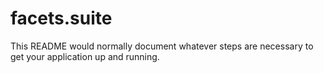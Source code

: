 # facets.suite #

This README would normally document whatever steps are necessary to get your application up and running.

